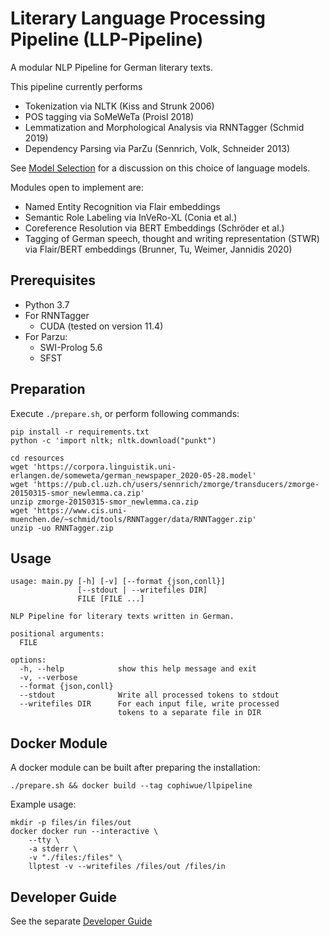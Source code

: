 # Literary Language Processing Pipeline (LLP-Pipeline)

A modular NLP Pipeline for German literary texts.

This pipeline currently performs
* Tokenization via NLTK (Kiss and Strunk 2006)
* POS tagging via SoMeWeTa (Proisl 2018)
* Lemmatization and Morphological Analysis via RNNTagger (Schmid 2019)
* Dependency Parsing via ParZu (Sennrich, Volk, Schneider 2013)

See [Model Selection](./doc/MODEL_SELECTION.md) for a discussion on this choice of language models.

Modules open to implement are:
* Named Entity Recognition via Flair embeddings
* Semantic Role Labeling via InVeRo-XL (Conia et al.)
* Coreference Resolution via BERT Embeddings (Schröder et al.)
* Tagging of German speech, thought and writing representation (STWR) via Flair/BERT embeddings (Brunner, Tu, Weimer, Jannidis 2020)

## Prerequisites

* Python 3.7
* For RNNTagger
  * CUDA (tested on version 11.4)
* For Parzu:
  * SWI-Prolog 5.6
  * SFST

## Preparation

Execute `./prepare.sh`, or perform following commands:

```shell
pip install -r requirements.txt
python -c 'import nltk; nltk.download("punkt")

cd resources
wget 'https://corpora.linguistik.uni-erlangen.de/someweta/german_newspaper_2020-05-28.model'
wget 'https://pub.cl.uzh.ch/users/sennrich/zmorge/transducers/zmorge-20150315-smor_newlemma.ca.zip'
unzip zmorge-20150315-smor_newlemma.ca.zip
wget 'https://www.cis.uni-muenchen.de/~schmid/tools/RNNTagger/data/RNNTagger.zip'
unzip -uo RNNTagger.zip
```

## Usage

```text
usage: main.py [-h] [-v] [--format {json,conll}]
               [--stdout | --writefiles DIR]
               FILE [FILE ...]

NLP Pipeline for literary texts written in German.

positional arguments:
  FILE

options:
  -h, --help            show this help message and exit
  -v, --verbose
  --format {json,conll}
  --stdout              Write all processed tokens to stdout
  --writefiles DIR      For each input file, write processed
                        tokens to a separate file in DIR
```

## Docker Module

A docker module can be built after preparing the installation:

```shell
./prepare.sh && docker build --tag cophiwue/llpipeline
```

Example usage:

```shell
mkdir -p files/in files/out
docker docker run --interactive \
    --tty \
    -a stderr \
    -v "./files:/files" \
    llptest -v --writefiles /files/out /files/in
```

## Developer Guide

See the separate [Developer Guide](./doc/DEVELOPING.md)


